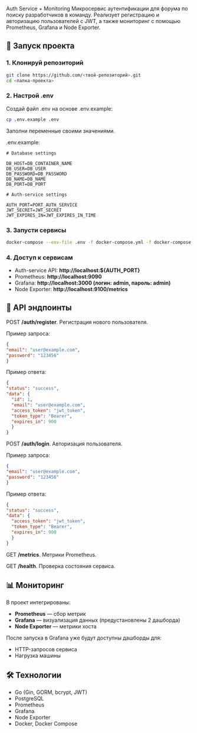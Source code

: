 Auth Service + Monitoring
Микросервис аутентификации для форума по поиску разработчиков в команду.
Реализует регистрацию и авторизацию пользователей с JWT, а также мониторинг с помощью Prometheus, Grafana и Node
Exporter.

## 🚀 Запуск проекта

### 1. Клонируй репозиторий
   ```bash
   git clone https://github.com/<твой-репозиторий>.git
   cd <папка-проекта>
   ```
### 2. Настрой .env
   Создай файл .env на основе .env.example:

```bash
cp .env.example .env
```

Заполни переменные своими значениями.

.env.example:

```env
# Database settings

DB_HOST=DB_CONTAINER_NAME
DB_USER=DB_USER
DB_PASSWORD=DB_PASSWORD
DB_NAME=DB_NAME
DB_PORT=DB_PORT

# Auth-service settings

AUTH_PORT=PORT_AUTH_SERVICE
JWT_SECRET=JWT_SECRET
JWT_EXPIRES_IN=JWT_EXPIRES_IN_TIME
```

### 3. Запусти сервисы
   ```bash
   docker-compose --env-file .env -f docker-compose.yml -f docker-compose.monitoring.yml up -d --build
   ```
### 4. Доступ к сервисам
   * Auth-service API: **http://localhost:${AUTH_PORT}**
   * Prometheus: **http://localhost:9090**
   * Grafana: **http://localhost:3000 (логин: admin, пароль: admin)**
   * Node Exporter: **http://localhost:9100/metrics**

## 📡 API эндпоинты
POST **/auth/register**. Регистрация нового пользователя.

Пример запроса:

```json
{
"email": "user@example.com",
"password": "123456"
}
```
Пример ответа:

```json
{
"status": "success",
"data": {
  "id": 1,
  "email": "user@example.com",
  "access_token": "jwt_token",
  "token_type": "Bearer",
  "expires_in": 900
  }
}
```
POST **/auth/login**. Авторизация пользователя.

Пример запроса:
```json
{
"email": "user@example.com",
"password": "123456"
}
```
Пример ответа:

```json
{
"status": "success",
"data": {
  "access_token": "jwt_token",
  "token_type": "Bearer",
  "expires_in": 900
  }
}
```
GET **/metrics**. Метрики Prometheus.

GET **/health**. Проверка состояния сервиса.

## 📊 Мониторинг
В проект интегрированы:

* **Prometheus** — сбор метрик
* **Grafana** — визуализация данных (предустановлены 2 дашборда)
* **Node Exporter** — метрики хоста

После запуска в Grafana уже будут доступны дашборды для:

* HTTP-запросов сервиса
* Нагрузка машины

## 🛠 Технологии
* Go (Gin, GORM, bcrypt, JWT)
* PostgreSQL
* Prometheus
* Grafana
* Node Exporter
* Docker, Docker Compose